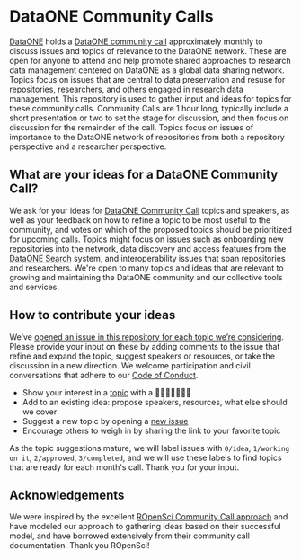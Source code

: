 # DataONE Community Calls

[DataONE](https://dataone.org) holds a [DataONE community call](https://dataone.org/community-calls) approximately monthly to discuss issues and topics of relevance to the DataONE network. These are open for anyone to attend and help promote shared approaches to research data management centered on DataONE as a global data sharing network. Topics focus on issues that are central to data preservation and resuse for repositories, researchers, and others engaged in research data management. This repository is used to gather input and ideas for topics for these community calls. Community Calls are 1 hour long, typically include a short presentation or two to set the stage for discussion, and then focus on discussion for the remainder of the call. Topics focus on issues of importance to the DataONE network of repositories from both a repository perspective and a researcher perspective. 

## What are your ideas for a DataONE Community Call? 

We ask for your ideas for [DataONE Community Call](https://dataone.org/community-calls) topics and speakers, as well as your feedback on how to refine a topic to be most useful to the community, and votes on which of the proposed topics should be prioritized for upcoming calls. Topics might focus on issues such as onboarding new repositories into the network, data discovery and access features from the [DataONE Search](https://search.dataone.org) system, and interoperability issues that span repositories and researchers. We're open to many topics and ideas that are relevant to growing and maintaining the DataONE community and our collective tools and services.

## How to contribute your ideas

We’ve [opened an issue in this repository for each topic we’re considering](https://github.com/DataONEorg/community-calls/issues). Please provide your input on these by adding comments to the issue that refine and expand the topic, suggest speakers or resources, or take the discussion in a new direction. We welcome participation and civil conversations that adhere to our [Code of Conduct](https://dataone.org/code-of-conduct/).

- Show your interest in a [topic](https://github.com/DataONEorg/community-calls/issues) with a 👍🏼🎉🚀👎🏼😕
- Add to an existing idea: propose speakers, resources, what else should we cover
- Suggest a new topic by opening a [new issue](https://github.com/DataONEorg/community-calls/issues/new/choose)
- Encourage others to weigh in by sharing the link to your favorite topic

As the topic suggestions mature, we will label issues with `0/idea`, `1/working on it`, `2/approved`, `3/completed`, and we will use these labels to find topics that are ready for each month's call. Thank you for your input.

## Acknowledgements

We were inspired by the excellent [ROpenSci Community Call approach](https://github.com/ropensci-org/community-calls) and have modeled our approach to gathering ideas based on their successful model, and have borrowed extensively from their community call documentation. Thank you ROpenSci!
